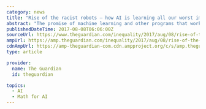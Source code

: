 ```yaml
---
category: news
title: "Rise of the racist robots – how AI is learning all our worst impulses"
abstract: "The promise of machine learning and other programs that work with big data (often under the umbrella term “artificial intelligence” or AI) was that the more information ... we’re just doing what the math tells us.” And the public perception might ..."
publishedDateTime: 2017-08-08T06:06:00Z
sourceUrl: https://www.theguardian.com/inequality/2017/aug/08/rise-of-the-racist-robots-how-ai-is-learning-all-our-worst-impulses
ampUrl: https://amp.theguardian.com/inequality/2017/aug/08/rise-of-the-racist-robots-how-ai-is-learning-all-our-worst-impulses
cdnAmpUrl: https://amp-theguardian-com.cdn.ampproject.org/c/s/amp.theguardian.com/inequality/2017/aug/08/rise-of-the-racist-robots-how-ai-is-learning-all-our-worst-impulses
type: article

provider:
  name: The Guardian
  id: theguardian

topics:
  - AI
  - Math for AI
---
```

